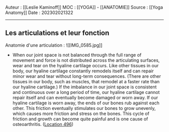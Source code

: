 Auteur : [[Leslie Kaminoff]]
MOC : [[YOGA]] - [[ANATOMIE]]
Source : [[Yoga Anatomy]]
Date : 202302021322
***

## Les articulations et leur fonction
Anatomie d'une articulation : 
![[IMG_0585.jpg]]

- When our joint space is not balanced through the full range of movement and force is not distributed across the articulating surfaces, wear and tear on the hyaline cartilage occurs. Like other tissues in our body, our hyaline cartilage constantly remodels itself and can repair minor wear and tear without long-term consequences. (There are other tissues in our body, such as muscles, that remodel at a faster rate than our hyaline cartilage.) If the imbalance in our joint space is consistent and continuous over a long period of time, our hyaline cartilage cannot repair itself and can eventually become damaged or worn away. If our hyaline cartilage is worn away, the ends of our bones rub against each other. This friction eventually stimulates our bones to grow unevenly, which causes more friction and stress on the bones. This cycle of friction and growth can become quite painful and is one cause of osteoarthritis. ([Location 496](https://readwise.io/to_kindle?action=open&asin=B0998616FH&location=496))